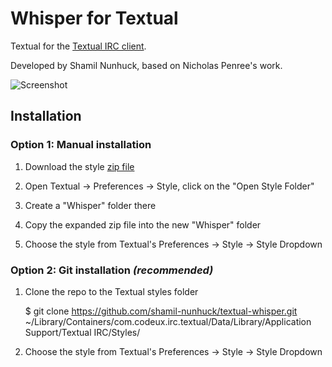 Whisper for Textual
=================================

Textual for the [Textual IRC client](http://www.codeux.com/textual/).

Developed by Shamil Nunhuck, based on Nicholas Penree's work.

![Screenshot](http://f.cl.ly/items/2w1Z2P0G1C0M1a38050E/Screen%20Shot%202013-07-19%20at%2000.01.49.png)


Installation
------------

### Option 1: Manual installation

1.  Download the style [zip file](https://github.com/shamil-nunhuck/textual-whisper/archive/master.zip)

1.  Open Textual -> Preferences -> Style, click on the "Open Style Folder"

3.  Create a "Whisper" folder there

4.  Copy the expanded zip file into the new "Whisper" folder

5.  Choose the style from Textual's Preferences -> Style -> Style Dropdown

### Option 2: Git installation ***(recommended)***

1.  Clone the repo to the Textual styles folder

	$ git clone https://github.com/shamil-nunhuck/textual-whisper.git ~/Library/Containers/com.codeux.irc.textual/Data/Library/Application Support/Textual IRC/Styles/

2.  Choose the style from Textual's Preferences -> Style -> Style Dropdown
